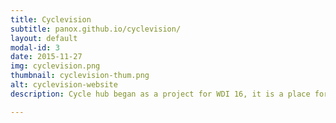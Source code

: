 ```yaml
---
title: Cyclevision
subtitle: panox.github.io/cyclevision/
layout: default
modal-id: 3
date: 2015-11-27
img: cyclevision.png
thumbnail: cyclevision-thum.png
alt: cyclevision-website
description: Cycle hub began as a project for WDI 16, it is a place for cyclists to share their experiences off and on their bikes with a community that understands their passion.

---
```


